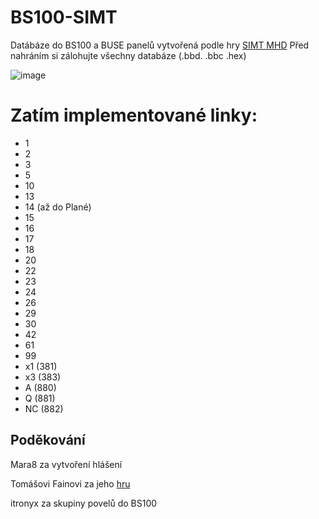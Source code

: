 # BS100-SIMT
Datábáze do BS100 a BUSE panelů vytvořená podle hry [SIMT MHD](https://simt-mhd.net/)
Před nahráním si zálohujte všechny databáze (.bbd. .bbc .hex)

![image](https://simt-mhd.net/img/upload/linky_100max.png)

# Zatím implementované linky:
- 1
- 2
- 3
- 5
- 10
- 13
- 14 (až do Plané)
- 15
- 16
- 17
- 18
- 20
- 22
- 23
- 24
- 26
- 29
- 30
- 42
- 61
- 99
- x1 (381)
- x3 (383)
- A (880)
- Q (881)
- NC (882)


## Poděkování

Mara8 za vytvoření hlášení

Tomášovi Fainovi za jeho [hru](https://simt-mhd.net/)

itronyx za skupiny povelů do BS100